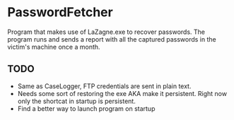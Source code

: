 # PasswordFetcher
Program that makes use of LaZagne.exe to recover passwords. The program runs and sends a report with all the captured passwords in the victim's machine once a month.

## TODO
* Same as CaseLogger, FTP credentials are sent in plain text.
* Needs some sort of restoring the exe AKA make it persistent. Right now only the shortcat in startup is persistent. 
* Find a better way to launch program on startup 